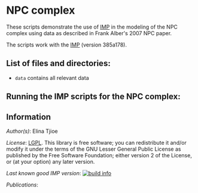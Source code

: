 # NPC complex

These scripts demonstrate the use of [IMP](http://salilab.org/imp) in the modeling of the NPC complex using data as described in Frank Alber's 2007 NPC paper. 

The scripts work with the [IMP](http://salilab.org/imp) (version 385a178).

## List of files and directories:

- `data`		                         contains all relevant data


## Running the IMP scripts for the NPC complex:


## Information

_Author(s)_: Elina Tjioe

_License_: [LGPL](http://www.gnu.org/licenses/old-licenses/lgpl-2.1.html).
This library is free software; you can redistribute it and/or
modify it under the terms of the GNU Lesser General Public
License as published by the Free Software Foundation; either
version 2 of the License, or (at your option) any later version.

_Last known good IMP version_: [![build info](https://salilab.org/imp/systems/?sysstat=6)](http://salilab.org/imp/systems/)

_Publications_:
